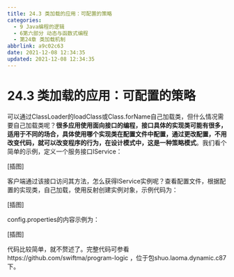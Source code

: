 ```yaml
---
title: 24.3 类加载的应用：可配置的策略
categories:
  - 9 Java编程的逻辑
  - 6第六部分 动态与函数式编程
  - 第24章 类加载机制
abbrlink: a9c02c63
date: 2021-12-08 12:34:35
updated: 2021-12-08 12:34:35
---
```

# 24.3 类加载的应用：可配置的策略
可以通过ClassLoader的loadClass或Class.forName自己加载类，但什么情况需要自己加载类呢？**很多应用使用面向接口的编程，接口具体的实现类可能有很多，适用于不同的场合，具体使用哪个实现类在配置文件中配置，通过更改配置，不用改变代码，就可以改变程序的行为，在设计模式中，这是一种策略模式**。我们看个简单的示例，定义一个服务接口IService：

[插图]

客户端通过该接口访问其方法，怎么获得IService实例呢？查看配置文件，根据配置的实现类，自己加载，使用反射创建实例对象，示例代码为：

[插图]

config.properties的内容示例为：

[插图]

代码比较简单，就不赘述了。完整代码可参看https://github.com/swiftma/program-logic ，位于包shuo.laoma.dynamic.c87下。

